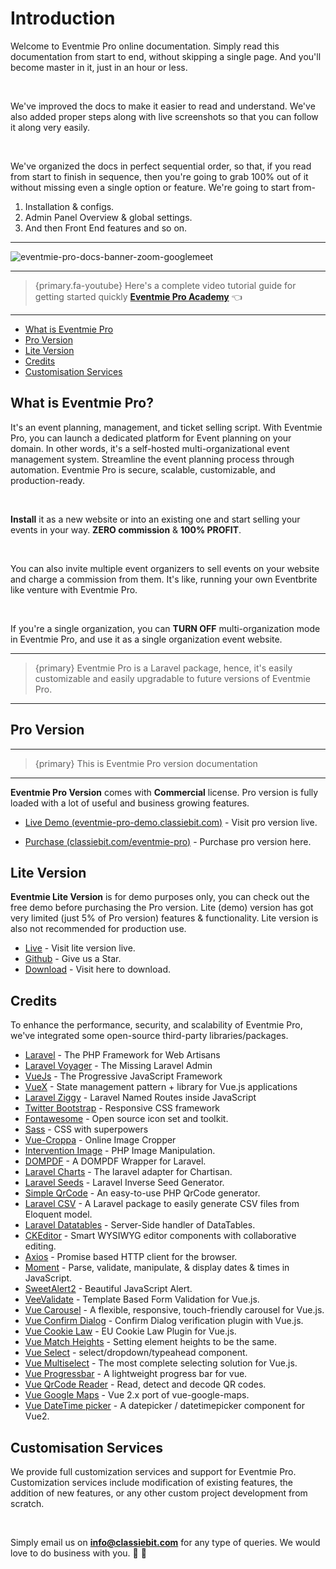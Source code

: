# Introduction

Welcome to Eventmie Pro online documentation. Simply read this documentation from start to end, without skipping a single page. And you'll become master in it, just in an hour or less.

<br>

We've improved the docs to make it easier to read and understand. We've also added proper steps along with live screenshots so that you can follow it along very easily.

<br>

We've organized the docs in perfect sequential order, so that, if you read from start to finish in sequence, then you're going to grab 100% out of it without missing even a single option or feature. We're going to start from-

1. Installation & configs.
2. Admin Panel Overview & global settings.
3. And then Front End features and so on.

---

![eventmie-pro-docs-banner-zoom-googlemeet](/images/v2/EventmieProFullyLoadedV2.0/eventmie-pro-docs-banner-zoom-googlemeet.webp "eventmie-pro-docs-banner-zoom-googlemeet")

---

> {primary.fa-youtube} Here's a complete video tutorial guide for getting started quickly **[Eventmie Pro Academy](https://classiebit.com/academy/eventmie-pro/eventmie-pro-installation-with-installer)** 👈

---

-   [What is Eventmie Pro](#what-is-eventmie-pro)
-   [Pro Version](#pro-version)
-   [Lite Version](#lite-version)
-   [Credits](#credits)
-   [Customisation Services](#customisation-services)

<a name="what-is-eventmie-pro"></a>

## What is Eventmie Pro?

It's an event planning, management, and ticket selling script. With Eventmie Pro, you can launch a dedicated platform for Event planning on your domain. In other words, it's a self-hosted multi-organizational event management system. Streamline the event planning process through automation. Eventmie Pro is secure, scalable, customizable, and production-ready.

<br>

**Install** it as a new website or into an existing one and start selling your events in your way. **ZERO commission** & **100% PROFIT**.

<br>

You can also invite multiple event organizers to sell events on your website and charge a commission from them. It's like, running your own Eventbrite like venture with Eventmie Pro.

<br>

If you're a single organization, you can **TURN OFF** multi-organization mode in Eventmie Pro, and use it as a single organization event website.

---

> {primary} Eventmie Pro is a Laravel package, hence, it's easily customizable and easily upgradable to future versions of Eventmie Pro.

---

<a name="pro-version"></a>

## Pro Version

---

> {primary} This is Eventmie Pro version documentation

---

**Eventmie Pro Version** comes with **Commercial** license. Pro version is fully loaded with a lot of useful and business growing features.

+ [Live Demo (eventmie-pro-demo.classiebit.com)](https://eventmie-pro-demo.classiebit.com) - Visit pro version live.
-   [Purchase (classiebit.com/eventmie-pro)](https://classiebit.com/eventmie-pro) - Purchase pro version here.

<a name="lite-version"></a>

## Lite Version

**Eventmie Lite Version** is for demo purposes only, you can check out the free demo before purchasing the Pro version. Lite (demo) version has got very limited (just 5% of Pro version) features & functionality. Lite version is also not recommended for production use.

-   [Live](https://eventmie.classiebit.com) - Visit lite version live.
-   [Github](https://github.com/classiebit/eventmie) - Give us a Star.
-   [Download](https://classiebit.com/eventmie) - Visit here to download.

<a name="credits"></a>

## Credits

To enhance the performance, security, and scalability of Eventmie Pro, we've integrated some open-source third-party libraries/packages.

-   [Laravel](https://laravel.com/) - The PHP Framework for Web Artisans
-   [Laravel Voyager](https://github.com/the-control-group/voyager) - The Missing Laravel Admin
-   [VueJs](https://vuejs.org/) - The Progressive JavaScript Framework
-   [VueX](https://vuex.vuejs.org/) - State management pattern + library for Vue.js applications
-   [Laravel Ziggy](https://github.com/tightenco/ziggy) - Laravel Named Routes inside JavaScript
-   [Twitter Bootstrap](https://getbootstrap.com/) - Responsive CSS framework
-   [Fontawesome](https://github.com/FortAwesome/Font-Awesome/) - Open source icon set and toolkit.
-   [Sass](https://sass-lang.com/) - CSS with superpowers
-   [Vue-Croppa](https://github.com/zhanziyang/vue-croppa) - Online Image Cropper
-   [Intervention Image](https://github.com/Intervention/image) - PHP Image Manipulation.
-   [DOMPDF](https://github.com/barryvdh/laravel-dompdf) - A DOMPDF Wrapper for Laravel.
-   [Laravel Charts](https://github.com/ConsoleTVs/Charts) - The laravel adapter for Chartisan.
-   [Laravel Seeds](https://github.com/orangehill/iseed) - Laravel Inverse Seed Generator.
-   [Simple QrCode](https://github.com/SimpleSoftwareIO/simple-qrcode) - An easy-to-use PHP QrCode generator.
-   [Laravel CSV](https://github.com/usmanhalalit/laracsv) - A Laravel package to easily generate CSV files from Eloquent model.
-   [Laravel Datatables](https://yajra.github.io/laravel-datatables/) - Server-Side handler of DataTables.
-   [CKEditor](https://ckeditor.com/) - Smart WYSIWYG editor components with collaborative editing.
-   [Axios](https://github.com/axios/axios) - Promise based HTTP client for the browser.
-   [Moment](https://momentjs.com/) - Parse, validate, manipulate, & display dates & times in JavaScript.
-   [SweetAlert2](https://sweetalert2.github.io/) - Beautiful JavaScript Alert.
-   [VeeValidate](https://logaretm.github.io/vee-validate/) - Template Based Form Validation for Vue.js.
-   [Vue Carousel](https://github.com/SSENSE/vue-carousel) - A flexible, responsive, touch-friendly carousel for Vue.js.
-   [Vue Confirm Dialog](https://www.npmjs.com/package/vue-confirm-dialog) - Confirm Dialog verification plugin with Vue.js.
-   [Vue Cookie Law](https://www.npmjs.com/package/vue-cookie-law) - EU Cookie Law Plugin for Vue.js.
-   [Vue Match Heights](https://www.npmjs.com/package/vue-match-heights) - Setting element heights to be the same.
-   [Vue Select](https://vue-select.org/) - select/dropdown/typeahead component.
-   [Vue Multiselect](https://vue-multiselect.js.org/) - The most complete selecting solution for Vue.js.
-   [Vue Progressbar](https://github.com/hilongjw/vue-progressbar) - A lightweight progress bar for vue.
-   [Vue QrCode Reader](https://www.npmjs.com/package/vue-qrcode-reader) - Read, detect and decode QR codes.
-   [Vue Google Maps](https://www.npmjs.com/package/vue2-google-maps) - Vue 2.x port of vue-google-maps.
-   [Vue DateTime picker](https://github.com/mengxiong10/vue2-datepicker) - A datepicker / datetimepicker component for Vue2.

<a name="customisation-services"></a>

## Customisation Services

We provide full customization services and support for Eventmie Pro. Customization services include modification of existing features, the addition of new features, or any other custom project development from scratch.

<br>

Simply email us on **info@classiebit.com** for any type of queries. We would love to do business with you. 🙏 🤝
